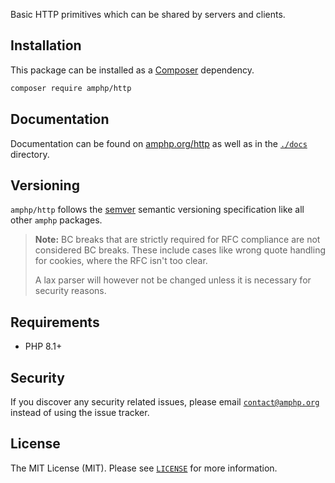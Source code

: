 Basic HTTP primitives which can be shared by servers and clients.

## Installation

This package can be installed as a [Composer](https://getcomposer.org/) dependency.

```bash
composer require amphp/http
```

## Documentation

Documentation can be found on [amphp.org/http](https://amphp.org/http) as well as in the [`./docs`](./docs) directory.

## Versioning

`amphp/http` follows the [semver](http://semver.org/) semantic versioning specification like all other `amphp` packages.

> **Note:** BC breaks that are strictly required for RFC compliance are not considered BC breaks.
> These include cases like wrong quote handling for cookies, where the RFC isn't too clear.
>
> A lax parser will however not be changed unless it is necessary for security reasons.

## Requirements

- PHP 8.1+

## Security

If you discover any security related issues, please email [`contact@amphp.org`](mailto:contact@amphp.org) instead of using the issue tracker.

## License

The MIT License (MIT). Please see [`LICENSE`](./LICENSE) for more information.
